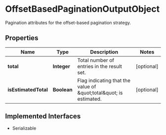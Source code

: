 

# OffsetBasedPaginationOutputObject

Pagination attributes for the offset-based pagination strategy.

## Properties

Name | Type | Description | Notes
------------ | ------------- | ------------- | -------------
**total** | **Integer** | Total number of entries in the result set. |  [optional]
**isEstimatedTotal** | **Boolean** | Flag indicating that the value of \&quot;total\&quot; is estimated. |  [optional]


## Implemented Interfaces

* Serializable


